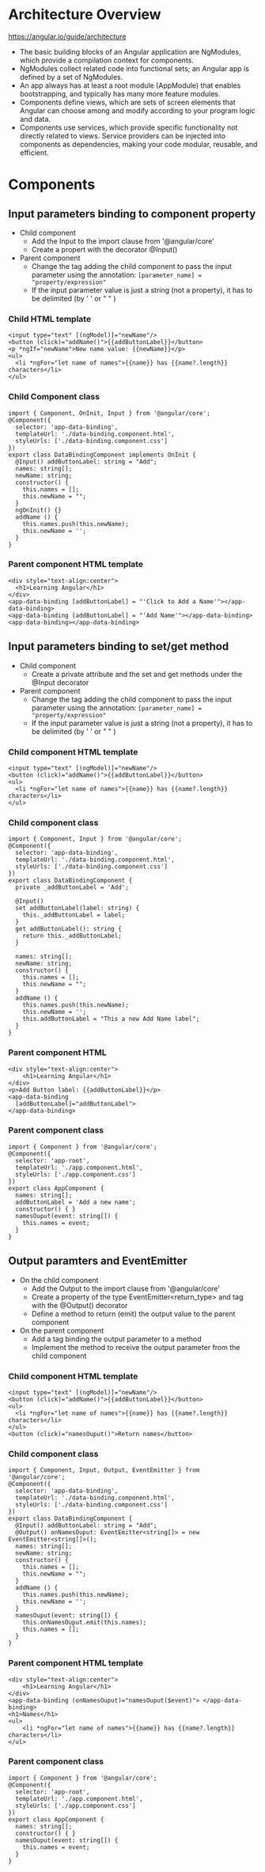 # Architecture Overview
https://angular.io/guide/architecture
- The basic building blocks of an Angular application are NgModules, which provide a compilation context for components.
- NgModules collect related code into functional sets; an Angular app is defined by a set of NgModules.
- An app always has at least a root module (AppModule) that enables bootstrapping, and typically has many more feature modules.
- Components define views, which are sets of screen elements that Angular can choose among and modify according to your program logic and data.
- Components use services, which provide specific functionality not directly related to views. Service providers can be injected into components as dependencies, making your code modular, reusable, and efficient.

# Components

## Input parameters binding to component property
- Child component
  - Add the Input to the import clause from '@angular/core'
  - Create a propert with the decorator @Input()
- Parent component
  - Change the tag adding the child component to pass the input parameter using the annotation: `[parameter_name] = "property/expression"`
  - If the input parameter value is just a string (not a property), it has to be delimited (by ' ' or " " )

### Child HTML template
```
<input type="text" [(ngModel)]="newName"/>
<button (click)="addName()">{{addButtonLabel}}</button>
<p *ngIf="newName">New name value: {{newName}}</p>
<ul>
  <li *ngFor="let name of names">{{name}} has {{name?.length}} characters</li>
</ul>
```

### Child Component class
```
import { Component, OnInit, Input } from '@angular/core';
@Component({
  selector: 'app-data-binding',
  templateUrl: './data-binding.component.html',
  styleUrls: ['./data-binding.component.css']
})
export class DataBindingComponent implements OnInit {
  @Input() addButtonLabel: string = "Add";
  names: string[];
  newName: string;
  constructor() { 
    this.names = [];
    this.newName = "";
  }
  ngOnInit() {}
  addName () {
    this.names.push(this.newName);
    this.newName = '';
  }
}
```

### Parent component HTML template
```
<div style="text-align:center">
  <h1>Learning Angular</h1>
</div>
<app-data-binding [addButtonLabel] = "'Click to Add a Name'"></app-data-binding>
<app-data-binding [addButtonLabel] = "'Add Name'"></app-data-binding>
<app-data-binding></app-data-binding>
```

## Input parameters binding to set/get method
- Child component
  - Create a private attribute and the set and get methods under the @Input decorator
- Parent component
  - Change the tag adding the child component to pass the input parameter using the annotation: `[parameter_name] = "property/expression"`
  - If the input parameter value is just a string (not a property), it has to be delimited (by ' ' or " " )

### Child component HTML template
```
<input type="text" [(ngModel)]="newName"/>
<button (click)="addName()">{{addButtonLabel}}</button>
<ul>
  <li *ngFor="let name of names">{{name}} has {{name?.length}} characters</li>
</ul>
```

### Child component class
```
import { Component, Input } from '@angular/core';
@Component({
  selector: 'app-data-binding',
  templateUrl: './data-binding.component.html',
  styleUrls: ['./data-binding.component.css']
})
export class DataBindingComponent {
  private _addButtonLabel = 'Add';

  @Input()
  set addButtonLabel(label: string) {
    this._addButtonLabel = label;
  }
  get addButtonLabel(): string {
    return this._addButtonLabel;
  }

  names: string[];
  newName: string;
  constructor() { 
    this.names = [];
    this.newName = "";
  }
  addName () {
    this.names.push(this.newName);
    this.newName = '';
    this.addButtonLabel = "This a new Add Name label";
  }
}
```

### Parent component HTML
```
<div style="text-align:center">
    <h1>Learning Angular</h1>
</div>
<p>Add Button label: {{addButtonLabel}}</p>
<app-data-binding 
  [addButtonLabel]="addButtonLabel">
</app-data-binding>
```

### Parent component class
```
import { Component } from '@angular/core';
@Component({
  selector: 'app-root',
  templateUrl: './app.component.html',
  styleUrls: ['./app.component.css']
})
export class AppComponent {
  names: string[];
  addButtonLabel = 'Add a new name';
  constructor() { }
  namesOuput(event: string[]) {
    this.names = event;
  }
}
```

## Output paramters and EventEmitter
- On the child component
  - Add the Output to the import clause from '@angular/core'
  - Create a property of the type EventEmitter<return_type> and tag with the @Output() decorator
  - Define a method to return (emit) the output value to the parent component
- On the parent component
  - Add a tag binding the output parameter to a method
  - Implement the method to receive the output parameter from the child component
  
### Child component HTML template
```
<input type="text" [(ngModel)]="newName"/>
<button (click)="addName()">{{addButtonLabel}}</button>
<ul>
  <li *ngFor="let name of names">{{name}} has {{name?.length}} characters</li>
</ul>
<button (click)="namesOuput()">Return names</button>
```

### Child component class
```
import { Component, Input, Output, EventEmitter } from '@angular/core';
@Component({
  selector: 'app-data-binding',
  templateUrl: './data-binding.component.html',
  styleUrls: ['./data-binding.component.css']
})
export class DataBindingComponent {
  @Input() addButtonLabel: string = "Add";
  @Output() onNamesOuput: EventEmitter<string[]> = new EventEmitter<string[]>();
  names: string[];
  newName: string;
  constructor() { 
    this.names = [];
    this.newName = "";
  }
  addName () {
    this.names.push(this.newName);
    this.newName = '';
  }
  namesOuput(event: string[]) {
    this.onNamesOuput.emit(this.names);
    this.names = [];
  }
}
```

### Parent component HTML template
```
<div style="text-align:center">
    <h1>Learning Angular</h1>
</div>
<app-data-binding (onNamesOuput)="namesOuput($event)"> </app-data-binding>
<h1>Names</h1>
<ul>
    <li *ngFor="let name of names">{{name}} has {{name?.length}} characters</li>
</ul>
```

### Parent component class
```
import { Component } from '@angular/core';
@Component({
  selector: 'app-root',
  templateUrl: './app.component.html',
  styleUrls: ['./app.component.css']
})
export class AppComponent {
  names: string[];
  constructor() { }
  namesOuput(event: string[]) {
    this.names = event;
  }
}
```
  
